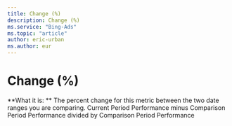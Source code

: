 ```yaml
---
title: Change (%)
description: Change (%)
ms.service: "Bing-Ads"
ms.topic: "article"
author: eric-urban
ms.author: eur
---
```


# Change (%)

**What it is: **    The percent change for this metric between the two date ranges you are comparing. Current Period Performance minus Comparison Period Performance divided by Comparison Period Performance



